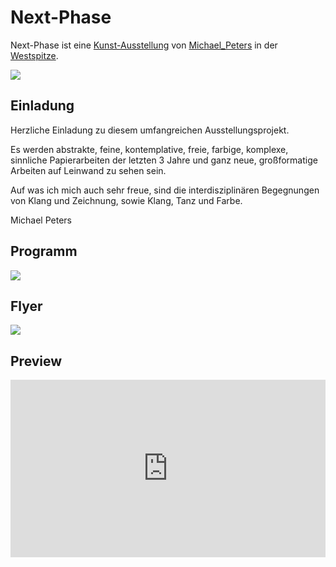 # Next-Phase <a id="1"/>

Next-Phase ist eine [Kunst-Ausstellung](199000012.md) von [Michael_Peters](70000080.md) in der [Westspitze](2010045.md).

![](400000194.jpg)

## Einladung <a id="1000"/>

Herzliche Einladung zu diesem umfangreichen Ausstellungsprojekt.

Es werden abstrakte, feine, kontemplative, freie, farbige, komplexe, sinnliche Papierarbeiten der letzten 3 Jahre und ganz neue, großformatige Arbeiten auf Leinwand zu sehen sein.

Auf was ich mich auch sehr freue, sind die interdisziplinären Begegnungen von Klang und Zeichnung, sowie Klang, Tanz und Farbe.

Michael Peters

## Programm <a id="2000"/>

![](400000197.jpg)

## Flyer <a id="3000"/>

![](400000207.jpg)

## Preview <a id="4000"/>
<iframe style="width:100%;aspect-ratio:16/9" src="https://www.youtube.com/embed/WQpt6pbXIdY?si=9svA5jKZ8g7kyjHS" title="YouTube video player" frameborder="0" allow="accelerometer; autoplay; clipboard-write; encrypted-media; gyroscope; picture-in-picture; web-share" allowfullscreen></iframe>
